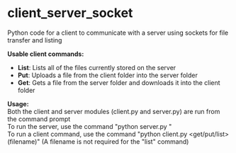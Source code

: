 # client_server_socket
Python code for a client to communicate with a server using sockets for file transfer and listing

<b>Usable client commands:</b>
  * <b>List</b>: Lists all of the files currently stored on the server
  * <b>Put</b>: Uploads a file from the client folder into the server folder
  * <b>Get</b>: Gets a file from the server folder and downloads it into the client folder

<b>Usage:</b><br />
Both the client and server modules (client.py and server.py) are run from the command prompt <br />
To run the server, use the command "python server.py <portNumber>" <br />
To run a client command, use the command "python client.py <hostName> <portNumber> <get/put/list> (filename)" (A filename is not required for the "list" command) 
